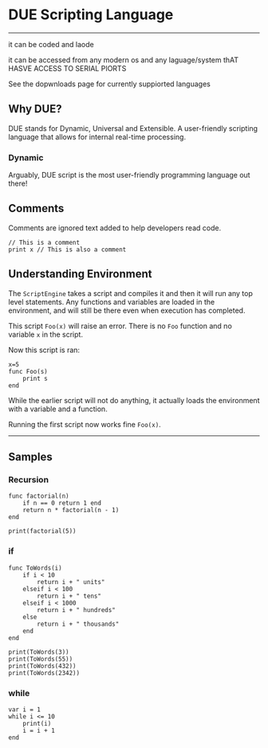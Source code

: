 # DUE Scripting Language
---

it can be coded and laode


it can be accessed from any modern os and any laguage/system thAT HASVE ACCESS TO SERIAL PIORTS


See the dopwnloads page for currently suppiorted languages

## Why DUE?
DUE stands for Dynamic, Universal and Extensible. A user-friendly scripting language that allows for internal real-time processing. 

### Dynamic
Arguably, DUE script is the most user-friendly programming language out there!




## Comments
Comments are ignored text added to help developers read code.

```
// This is a comment
print x // This is also a comment 
```

## Understanding Environment

The `ScriptEngine` takes a script and compiles it and then it will run any top level statements. Any functions and variables are loaded in the environment, and will still be there even when execution has completed.

This script `Foo(x)` will raise an error. There is no `Foo` function and no variable `x` in the script.

Now this script is ran:

```
x=5
func Foo(s)
	print s
end
```

While the earlier script will not do anything, it actually loads the environment with a variable and a function.

Running the first script now works fine `Foo(x)`.

---

## Samples

### Recursion

```
func factorial(n)
    if n == 0 return 1 end
    return n * factorial(n - 1)
end

print(factorial(5))
```

### if

```
func ToWords(i)
    if i < 10
        return i + " units"
    elseif i < 100
        return i + " tens"
    elseif i < 1000
        return i + " hundreds"
    else
        return i + " thousands"
    end
end

print(ToWords(3))
print(ToWords(55))
print(ToWords(432))
print(ToWords(2342))
```

### while

```
var i = 1
while i <= 10
    print(i)
    i = i + 1
end
```


